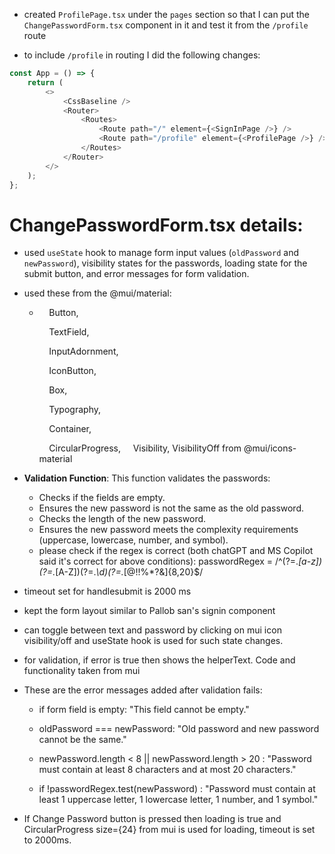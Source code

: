 - created `ProfilePage.tsx` under the `pages` section so that I can put the `ChangePasswordForm.tsx` component in it and test it from the `/profile` route

- to include `/profile` in routing I did the following changes:

```ts
const App = () => {
    return (
        <>
            <CssBaseline />
            <Router>
                <Routes>
                    <Route path="/" element={<SignInPage />} />
                    <Route path="/profile" element={<ProfilePage />} />
                </Routes>
            </Router>
        </>
    );
};
```

# **ChangePasswordForm.tsx** details:

- used `useState` hook to manage form input values (`oldPassword` and `newPassword`), visibility states for the passwords, loading state for the submit button, and error messages for form validation.

- used these from the @mui/material:
  
  -     Button,
    
        TextField,
    
        InputAdornment,
    
        IconButton,
    
        Box,
    
        Typography,
    
        Container,
    
        CircularProgress,
        Visibility, VisibilityOff  from @mui/icons-material
        

- **Validation Function**: This function validates the passwords:
  
  - Checks if the fields are empty.
  - Ensures the new password is not the same as the old password.
  - Checks the length of the new password.
  - Ensures the new password meets the complexity requirements (uppercase, lowercase, number, and symbol).
  - please check if the regex is correct (both chatGPT and MS Copilot said it's correct for above conditions): passwordRegex = /^(?=.*[a-z])(?=.*[A-Z])(?=.*\d)(?=.*[@$!%*?&])[A-Za-z\d@$!%*?&]{8,20}$/

- timeout set for handlesubmit is 2000 ms

- kept the form layout similar to Pallob san's signin component

- can toggle between text and password by clicking on mui icon visibility/off and useState hook is used for such state changes.

- for validation, if error is true then shows the helperText. Code and functionality taken from mui

- These are the error messages added after validation fails:
  
  - if form field is empty: "This field cannot be empty."
  
  - oldPassword === newPassword: "Old password and new password cannot be the same."
  
  - newPassword.length < 8 || newPassword.length > 20 : "Password must contain at least 8 characters and at most 20 characters."
  
  - if !passwordRegex.test(newPassword) : "Password must contain at least 1 uppercase letter, 1 lowercase letter, 1 number, and 1 symbol."

- If Change Password button is pressed then loading is true and CircularProgress size={24} from mui is used for loading, timeout is set to 2000ms.
